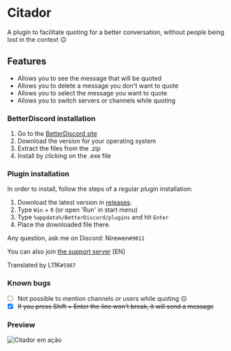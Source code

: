 # Citador
A plugin to facilitate quoting for a better conversation, without people being lost in the context :wink:

## Features
- Allows you to see the message that will be quoted
- Allows you to delete a message you don't want to quote
- Allows you to select the message you want to quote
- Allows you to switch servers or channels while quoting

### BetterDiscord installation

1. Go to the [BetterDiscord site](http://betterdiscord.net)
2. Download the version for your operating system
3. Extract the files from the .zip
4. Install by clicking on the .exe file

### Plugin installation

In order to install, follow the steps of a regular plugin installation:

1. Download the latest version in [releases](https://github.com/nirewen/Citador/releases).
2. Type `Win` + `R` (or open 'Run' in start menu)
3. Type `%appdata%/BetterDiscord/plugins` and hit `Enter`
4. Place the downloaded file there.

Any question, ask me on Discord: Nirewen`#9011`

You can also join [the support server](https://discord.gg/tQrdqKG) [EN]


Translated by L11K`#5987`

### Known bugs
- [ ] Not possible to mention channels or users while quoting ☹
- [x] ~~If you press Shift + Enter the line won't break, it will send a message~~

### Preview
![Citador em ação](http://nirewen.s-ul.eu/02Tcv6ZT.gif)
